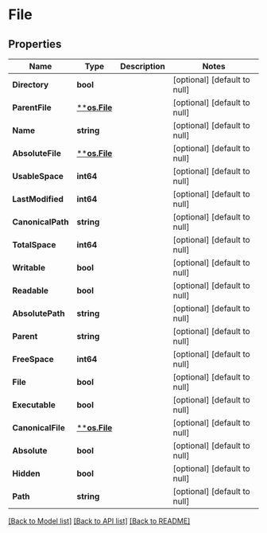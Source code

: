 # File

## Properties
Name | Type | Description | Notes
------------ | ------------- | ------------- | -------------
**Directory** | **bool** |  | [optional] [default to null]
**ParentFile** | [****os.File**](*os.File.md) |  | [optional] [default to null]
**Name** | **string** |  | [optional] [default to null]
**AbsoluteFile** | [****os.File**](*os.File.md) |  | [optional] [default to null]
**UsableSpace** | **int64** |  | [optional] [default to null]
**LastModified** | **int64** |  | [optional] [default to null]
**CanonicalPath** | **string** |  | [optional] [default to null]
**TotalSpace** | **int64** |  | [optional] [default to null]
**Writable** | **bool** |  | [optional] [default to null]
**Readable** | **bool** |  | [optional] [default to null]
**AbsolutePath** | **string** |  | [optional] [default to null]
**Parent** | **string** |  | [optional] [default to null]
**FreeSpace** | **int64** |  | [optional] [default to null]
**File** | **bool** |  | [optional] [default to null]
**Executable** | **bool** |  | [optional] [default to null]
**CanonicalFile** | [****os.File**](*os.File.md) |  | [optional] [default to null]
**Absolute** | **bool** |  | [optional] [default to null]
**Hidden** | **bool** |  | [optional] [default to null]
**Path** | **string** |  | [optional] [default to null]

[[Back to Model list]](../README.md#documentation-for-models) [[Back to API list]](../README.md#documentation-for-api-endpoints) [[Back to README]](../README.md)


